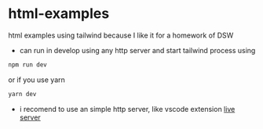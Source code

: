 # html-examples
html examples using tailwind because I like it for a homework of DSW

- can run in develop using any http server and start tailwind process using 
```bash
npm run dev

```
or if you use yarn
```bash
yarn dev
```

- i recomend to use an simple http server, like vscode extension [live server](https://marketplace.visualstudio.com/items?itemName=ritwickdey.LiveServer)
